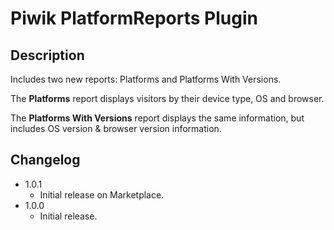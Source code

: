 # Piwik PlatformReports Plugin

## Description

Includes two new reports: Platforms and Platforms With Versions.

The **Platforms** report displays visitors by their device type, OS and browser.

The **Platforms With Versions** report displays the same information, but includes OS version & browser version information.

## Changelog

- 1.0.1
  * Initial release on Marketplace.
- 1.0.0
  * Initial release.
